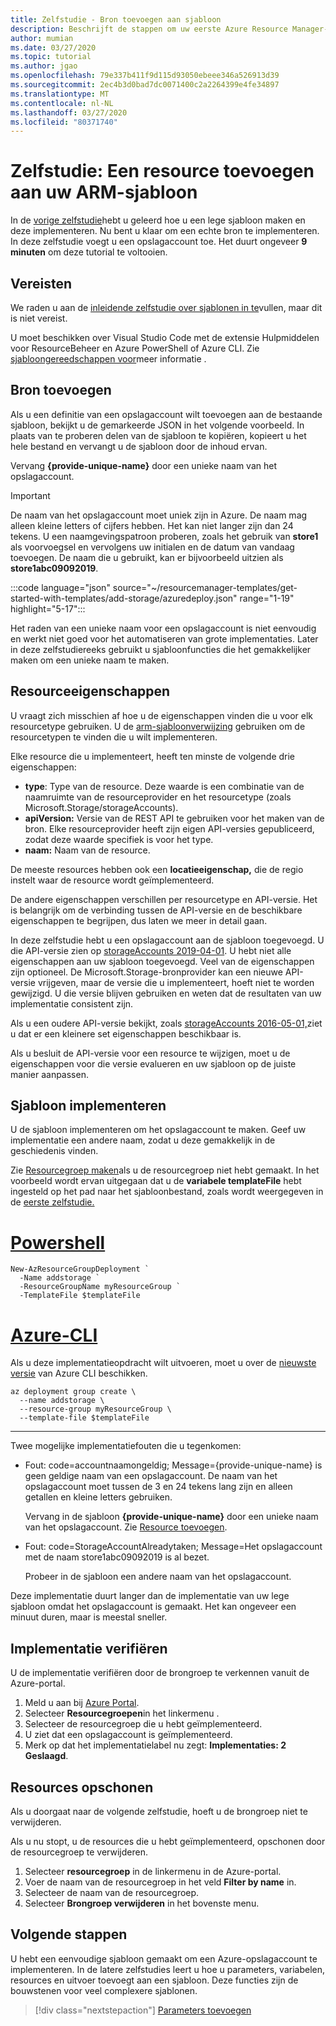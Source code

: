 ```yaml
---
title: Zelfstudie - Bron toevoegen aan sjabloon
description: Beschrijft de stappen om uw eerste Azure Resource Manager-sjabloon te maken. U leert over de syntaxis van het sjabloonbestand en hoe u een opslagaccount implementeert.
author: mumian
ms.date: 03/27/2020
ms.topic: tutorial
ms.author: jgao
ms.openlocfilehash: 79e337b411f9d115d93050ebeee346a526913d39
ms.sourcegitcommit: 2ec4b3d0bad7dc0071400c2a2264399e4fe34897
ms.translationtype: MT
ms.contentlocale: nl-NL
ms.lasthandoff: 03/27/2020
ms.locfileid: "80371740"
---
```

# <a name="tutorial-add-a-resource-to-your-arm-template"></a>Zelfstudie: Een resource toevoegen aan uw ARM-sjabloon

In de [vorige zelfstudie](template-tutorial-create-first-template.md)hebt u geleerd hoe u een lege sjabloon maken en deze implementeren. Nu bent u klaar om een echte bron te implementeren. In deze zelfstudie voegt u een opslagaccount toe. Het duurt ongeveer **9 minuten** om deze tutorial te voltooien.

## <a name="prerequisites"></a>Vereisten

We raden u aan de [inleidende zelfstudie over sjablonen in te](template-tutorial-create-first-template.md)vullen, maar dit is niet vereist.

U moet beschikken over Visual Studio Code met de extensie Hulpmiddelen voor ResourceBeheer en Azure PowerShell of Azure CLI. Zie [sjabloongereedschappen voor](template-tutorial-create-first-template.md#get-tools)meer informatie .

## <a name="add-resource"></a>Bron toevoegen

Als u een definitie van een opslagaccount wilt toevoegen aan de bestaande sjabloon, bekijkt u de gemarkeerde JSON in het volgende voorbeeld. In plaats van te proberen delen van de sjabloon te kopiëren, kopieert u het hele bestand en vervangt u de sjabloon door de inhoud ervan.

Vervang **{provide-unique-name}** door een unieke naam van het opslagaccount.

> [!IMPORTANT]
> De naam van het opslagaccount moet uniek zijn in Azure. De naam mag alleen kleine letters of cijfers hebben. Het kan niet langer zijn dan 24 tekens. U een naamgevingspatroon proberen, zoals het gebruik van **store1** als voorvoegsel en vervolgens uw initialen en de datum van vandaag toevoegen. De naam die u gebruikt, kan er bijvoorbeeld uitzien als **store1abc09092019**.

:::code language="json" source="~/resourcemanager-templates/get-started-with-templates/add-storage/azuredeploy.json" range="1-19" highlight="5-17":::

Het raden van een unieke naam voor een opslagaccount is niet eenvoudig en werkt niet goed voor het automatiseren van grote implementaties. Later in deze zelfstudiereeks gebruikt u sjabloonfuncties die het gemakkelijker maken om een unieke naam te maken.

## <a name="resource-properties"></a>Resourceeigenschappen

U vraagt zich misschien af hoe u de eigenschappen vinden die u voor elk resourcetype gebruiken. U de [arm-sjabloonverwijzing](/azure/templates/) gebruiken om de resourcetypen te vinden die u wilt implementeren.

Elke resource die u implementeert, heeft ten minste de volgende drie eigenschappen:

- **type**: Type van de resource. Deze waarde is een combinatie van de naamruimte van de resourceprovider en het resourcetype (zoals Microsoft.Storage/storageAccounts).
- **apiVersion:** Versie van de REST API te gebruiken voor het maken van de bron. Elke resourceprovider heeft zijn eigen API-versies gepubliceerd, zodat deze waarde specifiek is voor het type.
- **naam:** Naam van de resource.

De meeste resources hebben ook een **locatieeigenschap,** die de regio instelt waar de resource wordt geïmplementeerd.

De andere eigenschappen verschillen per resourcetype en API-versie. Het is belangrijk om de verbinding tussen de API-versie en de beschikbare eigenschappen te begrijpen, dus laten we meer in detail gaan.

In deze zelfstudie hebt u een opslagaccount aan de sjabloon toegevoegd. U die API-versie zien op [storageAccounts 2019-04-01](/azure/templates/microsoft.storage/2019-04-01/storageaccounts). U hebt niet alle eigenschappen aan uw sjabloon toegevoegd. Veel van de eigenschappen zijn optioneel. De Microsoft.Storage-bronprovider kan een nieuwe API-versie vrijgeven, maar de versie die u implementeert, hoeft niet te worden gewijzigd. U die versie blijven gebruiken en weten dat de resultaten van uw implementatie consistent zijn.

Als u een oudere API-versie bekijkt, zoals [storageAccounts 2016-05-01,](/azure/templates/microsoft.storage/2016-05-01/storageaccounts)ziet u dat er een kleinere set eigenschappen beschikbaar is.

Als u besluit de API-versie voor een resource te wijzigen, moet u de eigenschappen voor die versie evalueren en uw sjabloon op de juiste manier aanpassen.

## <a name="deploy-template"></a>Sjabloon implementeren

U de sjabloon implementeren om het opslagaccount te maken. Geef uw implementatie een andere naam, zodat u deze gemakkelijk in de geschiedenis vinden.

Zie [Resourcegroep maken](template-tutorial-create-first-template.md#create-resource-group)als u de resourcegroep niet hebt gemaakt. In het voorbeeld wordt ervan uitgegaan dat u de **variabele templateFile** hebt ingesteld op het pad naar het sjabloonbestand, zoals wordt weergegeven in de [eerste zelfstudie.](template-tutorial-create-first-template.md#deploy-template)

# <a name="powershell"></a>[Powershell](#tab/azure-powershell)

```azurepowershell
New-AzResourceGroupDeployment `
  -Name addstorage `
  -ResourceGroupName myResourceGroup `
  -TemplateFile $templateFile
```

# <a name="azure-cli"></a>[Azure-CLI](#tab/azure-cli)

Als u deze implementatieopdracht wilt uitvoeren, moet u over de [nieuwste versie](/cli/azure/install-azure-cli) van Azure CLI beschikken.

```azurecli
az deployment group create \
  --name addstorage \
  --resource-group myResourceGroup \
  --template-file $templateFile
```

---

Twee mogelijke implementatiefouten die u tegenkomen:

- Fout: code=accountnaamongeldig; Message={provide-unique-name} is geen geldige naam van een opslagaccount. De naam van het opslagaccount moet tussen de 3 en 24 tekens lang zijn en alleen getallen en kleine letters gebruiken.

    Vervang in de sjabloon **{provide-unique-name}** door een unieke naam van het opslagaccount.  Zie [Resource toevoegen](#add-resource).

- Fout: code=StorageAccountAlreadytaken; Message=Het opslagaccount met de naam store1abc09092019 is al bezet.

    Probeer in de sjabloon een andere naam van het opslagaccount.

Deze implementatie duurt langer dan de implementatie van uw lege sjabloon omdat het opslagaccount is gemaakt. Het kan ongeveer een minuut duren, maar is meestal sneller.

## <a name="verify-deployment"></a>Implementatie verifiëren

U de implementatie verifiëren door de brongroep te verkennen vanuit de Azure-portal.

1. Meld u aan bij [Azure Portal](https://portal.azure.com).
1. Selecteer **Resourcegroepen**in het linkermenu .
1. Selecteer de resourcegroep die u hebt geïmplementeerd.
1. U ziet dat een opslagaccount is geïmplementeerd.
1. Merk op dat het implementatielabel nu zegt: **Implementaties: 2 Geslaagd**.

## <a name="clean-up-resources"></a>Resources opschonen

Als u doorgaat naar de volgende zelfstudie, hoeft u de brongroep niet te verwijderen.

Als u nu stopt, u de resources die u hebt geïmplementeerd, opschonen door de resourcegroep te verwijderen.

1. Selecteer **resourcegroep** in de linkermenu in de Azure-portal.
2. Voer de naam van de resourcegroep in het veld **Filter by name** in.
3. Selecteer de naam van de resourcegroep.
4. Selecteer **Brongroep verwijderen** in het bovenste menu.

## <a name="next-steps"></a>Volgende stappen

U hebt een eenvoudige sjabloon gemaakt om een Azure-opslagaccount te implementeren.  In de latere zelfstudies leert u hoe u parameters, variabelen, resources en uitvoer toevoegt aan een sjabloon. Deze functies zijn de bouwstenen voor veel complexere sjablonen.

> [!div class="nextstepaction"]
> [Parameters toevoegen](template-tutorial-add-parameters.md)